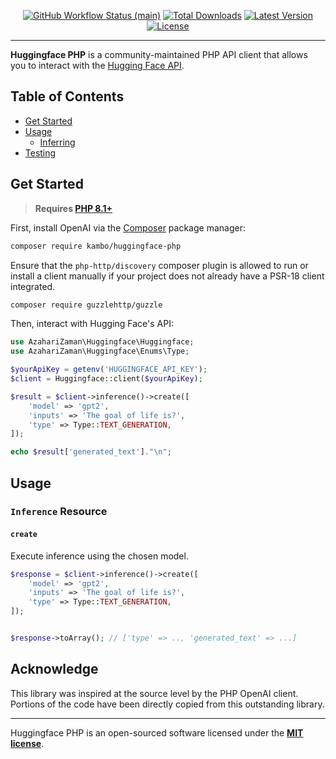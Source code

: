 <p align="center">
    <p align="center">
        <a href="https://github.com/kambo-1st/huggingface-php/actions"><img alt="GitHub Workflow Status (main)" src="https://img.shields.io/github/actions/workflow/status/kambo-1st/huggingface-php/tests.yml?branch=main&label=tests&style=round-square"></a>
        <a href="https://packagist.org/packages/kambo/huggingface-php"><img alt="Total Downloads" src="https://img.shields.io/packagist/dt/kambo/huggingface-php"></a>
        <a href="https://packagist.org/packages/kambo/huggingface-php"><img alt="Latest Version" src="https://img.shields.io/packagist/v/kambo/huggingface-php"></a>
        <a href="https://packagist.org/packages/kambo/huggingface-php"><img alt="License" src="https://img.shields.io/github/license/kambo/huggingface-php"></a>
    </p>
</p>

------
**Huggingface PHP** is a community-maintained PHP API client that allows you to interact with the [Hugging Face API](https://huggingface.co/inference-api).



## Table of Contents
- [Get Started](#get-started)
- [Usage](#usage)
    - [Inferring](#Inferring)
- [Testing](#testing)


## Get Started

> **Requires [PHP 8.1+](https://php.net/releases/)**

First, install OpenAI via the [Composer](https://getcomposer.org/) package manager:

```bash
composer require kambo/huggingface-php
```

Ensure that the `php-http/discovery` composer plugin is allowed to run or install a client manually if your project does not already have a PSR-18 client integrated.
```bash
composer require guzzlehttp/guzzle
```

Then, interact with Hugging Face's API:

```php
use AzahariZaman\Huggingface\Huggingface;
use AzahariZaman\Huggingface\Enums\Type;

$yourApiKey = getenv('HUGGINGFACE_API_KEY');
$client = Huggingface::client($yourApiKey);

$result = $client->inference()->create([
    'model' => 'gpt2',
    'inputs' => 'The goal of life is?',
    'type' => Type::TEXT_GENERATION,
]);

echo $result['generated_text']."\n";
```

## Usage

### `Inference` Resource

#### `create`

Execute inference using the chosen model.

```php
$response = $client->inference()->create([
    'model' => 'gpt2',
    'inputs' => 'The goal of life is?',
    'type' => Type::TEXT_GENERATION,
]);


$response->toArray(); // ['type' => .., 'generated_text' => ...]
```

## Acknowledge

This library was inspired at the source level by the PHP OpenAI client. Portions of the code have been directly copied from this outstanding library.

---

Huggingface PHP is an open-sourced software licensed under the **[MIT license](https://opensource.org/licenses/MIT)**.